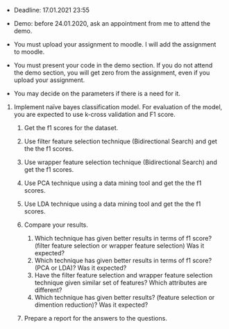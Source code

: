 	
- Deadline: 17.01.2021 23:55 
- Demo: before 24.01.2020, ask an appointment from me to attend the demo. 

	
- You must upload your assignment to moodle. I will add the assignment to moodle. 
- You must present your code in the demo section. If you do not attend the demo section, you will get zero from the assignment, even if you upload your assignment. 
- You may decide on the parameters if there is a need for it.



	
1. Implement naïve bayes classification model. For evaluation of the model, you are expected to use k-cross validation and F1 score. 
	

		
    1. Get the f1 scores for the dataset.
    2. Use filter feature selection technique (Bidirectional Search) and get the the f1 scores.
	3. Use wrapper feature selection technique (Bidirectional Search) and get the f1 scores.
	4. Use PCA technique using a data mining tool and get the the f1 scores.
	5. Use LDA technique using a data mining tool and get the the f1 scores.
	6. Compare your results.
		

                    
        1. Which technique has given better results in terms of f1 score? (filter feature selection or wrapper feature selection) Was it expected?
        2. Which technique has given better results in terms of f1 score? (PCA or LDA)? Was it expected?
        3. Have the filter feature selection and wrapper feature selection technique given similar set of features? Which attributes are different?
        4. Which technique has given better results? (feature selection or dimention reduction)? Was it expected?
	
	2. Prepare a report for the answers to the questions.

